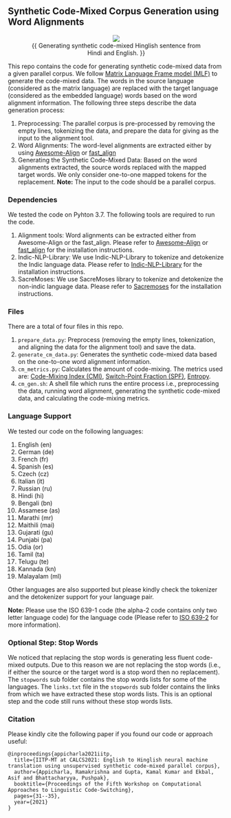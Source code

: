 ## Synthetic Code-Mixed Corpus Generation using Word Alignments

<figure class="image" align="center">
  <img src="{{ https://github.com/Ramakrishna05/synthetic-cm-gen/blob/main/alignment.png }}">
  <figcaption>{{ Generating synthetic code-mixed Hinglish sentence from Hindi and English. }}</figcaption>
</figure>
    
This repo contains the code for generating synthetic code-mixed data from a given parallel corpus.  We follow [Matrix Language Frame model (MLF)](https://en.wikipedia.org/wiki/Code-switching#Matrix_language-frame_model) to generate the code-mixed data. The words in the source language (considered as the matrix language) are replaced with the target language (considered as the embedded language) words based on the word alignment information. The following three steps describe the data generation process:

1. Preprocessing: The parallel corpus is pre-processed by removing the empty lines, tokenizing the data, and prepare the data for giving as the input to the alignment tool.
2. Word Alignments: The word-level alignments are extracted either by using [Awesome-Align](https://github.com/neulab/awesome-align) or [fast_align](https://github.com/clab/fast_align)
3. Generating the Synthetic Code-Mixed Data: Based on the word alignments extracted, the source words replaced with the mapped target words. We only consider one-to-one mapped tokens for the replacement.
**Note:** The input to the code should be a parallel corpus.

### Dependencies
We tested the code on Pyhton 3.7. The following tools are required to run the code.

1. Alignment tools: Word alignments can be extracted either from Awesome-Align or the fast_align. Please refer to [Awesome-Align](https://github.com/neulab/awesome-align) or [fast_align](https://github.com/clab/fast_align) for the installation instructions.
2. Indic-NLP-Library: We use Indic-NLP-Library to tokenize and detokenize the Indic language data. Please refer to [Indic-NLP-Library](https://github.com/anoopkunchukuttan/indic_nlp_library) for the installation instructions.
3. SacreMoses: We use SacreMoses library to tokenize and detokenize the non-indic language data. Please refer to [Sacremoses](https://github.com/hplt-project/sacremoses) for the installation instructions.

### Files
There are a total of four files in this repo.

1. `prepare_data.py`: Preprocess (removing the empty lines, tokenization, and aligning the data for the alignment tool) and save the data.
2. `generate_cm_data.py`: Generates the synthetic code-mixed data based on the one-to-one word alignment information.
3. `cm_metrics.py`: Calculates the amount of code-mixing. The metrics used are: [Code-Mixing Index (CMI)](https://aclanthology.org/L16-1292/), [Switch-Point Fraction (SPF)](https://aclanthology.org/P18-1143/), [Entropy](https://en.wikipedia.org/wiki/Entropy_(information_theory)#Definition).
4. `cm_gen.sh`: A shell file which runs the entire process i.e., preprocessing the data, running word alignment, generating the synthetic code-mixed data, and calculating the code-mixing metrics.

### Language Support
We tested our code on the following languages:
1. English (en)
2. German (de)
3. French (fr)
4. Spanish (es)
5. Czech (cz)
6. Italian (it)
7. Russian (ru)
8. Hindi (hi)
9. Bengali (bn)
10. Assamese (as)
11. Marathi (mr)
12. Maithili (mai)
13. Gujarati (gu)
14. Punjabi (pa)
15. Odia (or)
16. Tamil (ta)
17. Telugu (te)
18. Kannada (kn)
19. Malayalam (ml)

Other languages are also supported but please kindly check the tokenizer and the detokenizer support for your language pair.

**Note:** Please use the ISO 639-1 code (the alpha-2 code contains only two letter language code) for the language code (Please refer to [ISO 639-2](https://www.loc.gov/standards/iso639-2/php/code_list.php) for more information).

### Optional Step: Stop Words
We noticed that replacing the stop words is generating less fluent code-mixed outputs. Due to this reason we are not replacing the stop words (i.e., if either the source or the target word is a stop word then no replacement). The `stopwords` sub folder contains the stop words lists for some of the languages. The `links.txt` file in the `stopwords` sub folder contains the links from which we have extracted these stop words lists. This is an optional step and the code still runs without these stop words lists.

### Citation
Please kindly cite the following paper if you found our code or approach useful:

```
@inproceedings{appicharla2021iitp,
  title={IITP-MT at CALCS2021: English to Hinglish neural machine translation using unsupervised synthetic code-mixed parallel corpus},
  author={Appicharla, Ramakrishna and Gupta, Kamal Kumar and Ekbal, Asif and Bhattacharyya, Pushpak},
  booktitle={Proceedings of the Fifth Workshop on Computational Approaches to Linguistic Code-Switching},
  pages={31--35},
  year={2021}
}
```
